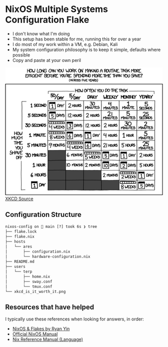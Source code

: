 # NixOS Multiple Systems Configuration Flake

- I don't know what I'm doing
- This setup has been stable for me, running this for over a year
- I do most of my work within a VM, e.g. Debian, Kali
- My system configuration philosophy is to keep it simple, defaults where possible
- Copy and paste at your own peril

![Is it worth it? - XKCD](xkcd_is_it_worth_it.png)
[XKCD Source](https://xkcd.com/1205/)

## Configuration Structure

```
nixos-config on  main [?] took 6s ❯ tree
├── flake.lock
├── flake.nix
├── hosts
│   └── ares
│       ├── configuration.nix
│       └── hardware-configuration.nix
├── README.md
├── users
│   └── terp
│       ├── home.nix
│       ├── sway.conf
│       └── tmux.conf
└── xkcd_is_it_worth_it.png
```

## Resources that have helped

I typically use these references when looking for answers, in order:

- [NixOS & Flakes by Ryan Yin](https://nixos-and-flakes.thiscute.world/)
- [Official NixOS Manual](https://nixos.org/manual/nixos/stable/)
- [Nix Reference Manual (Language)](https://nix.dev/manual/nix/2.26/language/)